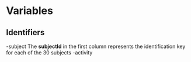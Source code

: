 # Variables
## Identifiers
-subject
 The **subjectId** in the first column represents the identification key for each of the 30 subjects
-activity

